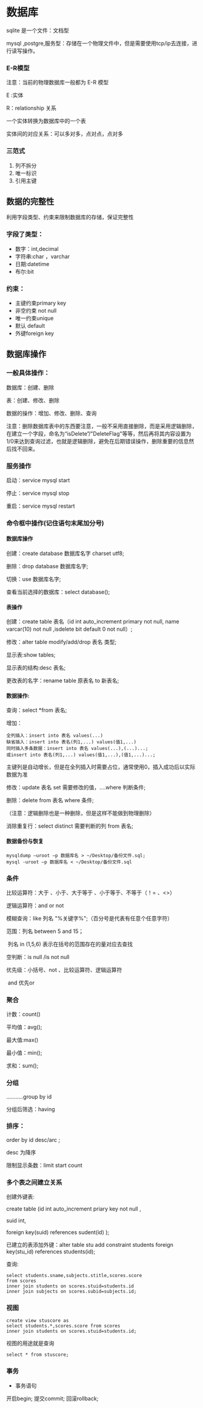 # 数据库

sqlite 是一个文件：文档型

mysql ,postgre,服务型：存储在一个物理文件中，但是需要使用tcp/ip去连接，进行读写操作。

### E-R模型

注意：当前的物理数据库一般都为 E-R 模型

E :实体

R：relationship 关系

一个实体转换为数据库中的一个表

实体间的对应关系：可以多对多，点对点，点对多

### 三范式

1. 列不拆分
2. 唯一标识
3. 引用主键



## 数据的完整性

利用字段类型、约束来限制数据库的存储，保证完整性

### 字段了类型：

* 数字：int,decimal
* 字符串:char ，varchar
* 日期:datetime
* 布尔:bit

### 约束：

* 主键约束primary key
* 非空约束 not null
* 唯一约束unique
* 默认 default
* 外键foreign key

## 数据库操作

### 一般具体操作：

数据库：创建、删除

表：创建、修改、删除

数据的操作：增加、修改、删除、查询

注意：删除数据库表中的东西要注意，一般不采用直接删除，而是采用逻辑删除，在建立一个字段，命名为“isDelete”/"DeleteFlag"等等，然后再将其内容设置为1/0来达到查询过滤，也就是逻辑删除，避免在后期错误操作，删除重要的信息然后找不回来。



### 服务操作

启动：service mysql start

停止：service mysql stop

重启：service mysql restart

### 命令框中操作(记住语句末尾加分号)

#### 数据库操作

创建：create database 数据库名字 charset utf8;

删除：drop database 数据库名字;

切换：use 数据库名字;

查看当前选择的数据库：select database();

#### 表操作

创建：create table 表名（id int auto_increment primary not null, name varcar(10) not null ,isdelete bit default 0 not null）;

修改：alter table modify/add/drop 表名 类型;

显示表:show tables;

显示表的结构:desc 表名;

更改表的名字：rename table 原表名 to 新表名;

#### 数据操作:

查询：select *from 表名;

增加：

```
全列插入：insert into 表名 values(...)
缺省插入：insert into 表名(列1,...) values(值1,...)
同时插入多条数据：insert into 表名 values(...),(...)...;
或insert into 表名(列1,...) values(值1,...),(值1,...)...;
```

主键列是自动增长，但是在全列插入时需要占位，通常使用0，插入成功后以实际数据为准

修改：update 表名 set 需要修改的值，....where 判断条件;

删除：delete from 表名 where 条件;

（注意：逻辑删除也是一种删除，但是这样不能做到物理删除）

消除重复行：select distinct 需要判断的列 from 表名;



#### 数据备份与恢复

```
mysqldump –uroot –p 数据库名 > ~/Desktop/备份文件.sql;
mysql -uroot –p 数据库名 < ~/Desktop/备份文件.sql
```

### 条件

比较运算符：大于 、小于、大于等于 、小于等于、不等于（！= 、<>）

逻辑运算符：and or not

模糊查询：like 列名 "%关键字%";（百分号是代表有任意个任意字符）

范围：列名 between 5 and 15；

​		列名  in (1,5,6)   表示在括号的范围存在的量对应去查找

空判断：is null /is not null

优先级：小括号、not 、比较运算符、逻辑运算符

​                 and 优先or

### 聚合

计数：count()

平均值：avg();

最大值:max()

最小值：min();

求和：sum();

### 分组 

  ...........group by id

分组后筛选：having

### 排序：

order by id desc/arc ;

desc 为降序

限制显示条数：limit start count 

### 多个表之间建立关系

创建外键表:

create table (id int auto_increment priary key not null ,

suid int,

foreign key(suid)  references sudent(id) );

已建立的表添加外键：alter table stu add constraint students foreign key(stu_id) references students(id);

查询:

```mysql
select students.sname,subjects.stitle,scores.score
from scores
inner join students on scores.stuid=students.id
inner join subjects on scores.subid=subjects.id; 
```



### 视图

```
create view stuscore as 
select students.*,scores.score from scores
inner join students on scores.stuid=students.id;
```

视图的用途就是查询

```
select * from stuscore;
```

### 事务

- 事务语句

开启begin;
提交commit;
回滚rollback;



